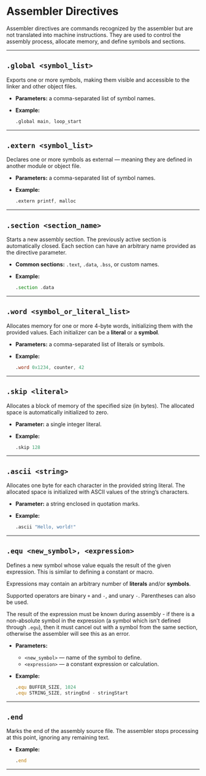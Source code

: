 # Assembler Directives

Assembler directives are commands recognized by the assembler but are not translated into machine instructions.
They are used to control the assembly process, allocate memory, and define symbols and sections.

---

## `.global <symbol_list>`

Exports one or more symbols, making them visible and accessible to the linker and other object files.

* **Parameters:** a comma-separated list of symbol names.
* **Example:**

  ```asm
  .global main, loop_start
  ```

---

## `.extern <symbol_list>`

Declares one or more symbols as external — meaning they are defined in another module or object file.

* **Parameters:** a comma-separated list of symbol names.
* **Example:**

  ```asm
  .extern printf, malloc
  ```

---

## `.section <section_name>`

Starts a new assembly section. The previously active section is automatically closed.
Each section can have an arbitrary name provided as the directive parameter.

* **Common sections:** `.text`, `.data`, `.bss`, or custom names.
* **Example:**

  ```asm
  .section .data
  ```

---

## `.word <symbol_or_literal_list>`

Allocates memory for one or more 4-byte words, initializing them with the provided values.
Each initializer can be a **literal** or a **symbol**.

* **Parameters:** a comma-separated list of literals or symbols.
* **Example:**

  ```asm
  .word 0x1234, counter, 42
  ```

---

## `.skip <literal>`

Allocates a block of memory of the specified size (in bytes).
The allocated space is automatically initialized to zero.

* **Parameter:** a single integer literal.
* **Example:**

  ```asm
  .skip 128
  ```

---

## `.ascii <string>`

Allocates one byte for each character in the provided string literal.
The allocated space is initialized with ASCII values of the string’s characters.

* **Parameter:** a string enclosed in quotation marks.
* **Example:**

  ```asm
  .ascii "Hello, world!"
  ```

---

## `.equ <new_symbol>, <expression>`

Defines a new symbol whose value equals the result of the given expression.
This is similar to defining a constant or macro. 

Expressions may contain an arbitrary number of **literals** and/or **symbols**. 

Supported operators are binary `+` and `-`, and unary `-`. Parentheses can also be used.

The result of the expression must be known during assembly - if there is a non-absolute symbol in the expression (a symbol which isn't defined through `.egu`), then
it must cancel out with a symbol from the same section, otherwise the assembler will see this as an error.
* **Parameters:**

  * `<new_symbol>` — name of the symbol to define.
  * `<expression>` — a constant expression or calculation.
* **Example:**

  ```asm
  .equ BUFFER_SIZE, 1024
  .equ STRING_SIZE, stringEnd - stringStart
  ```

---

## `.end`

Marks the end of the assembly source file.
The assembler stops processing at this point, ignoring any remaining text.

* **Example:**

  ```asm
  .end
  ```

---

